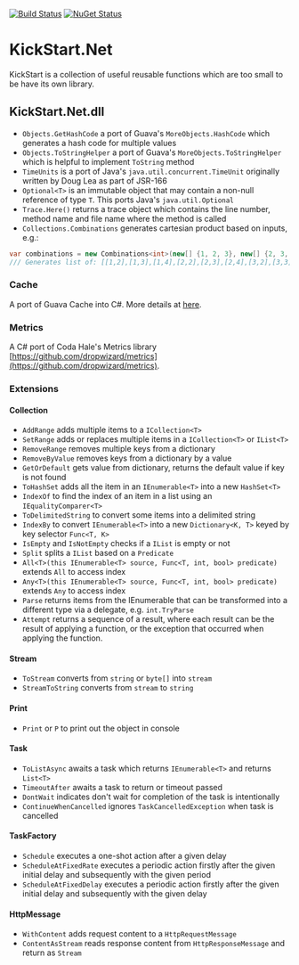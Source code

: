 [![Build Status](https://travis-ci.org/mcai4gl2/KickStart.Net.svg)](https://travis-ci.org/mcai4gl2/KickStart.Net)
[![NuGet Status](http://img.shields.io/nuget/v/KickStart.Net.svg?style=flat)](https://www.nuget.org/packages/KickStart.Net/)

# KickStart.Net

KickStart is a collection of useful reusable functions which are too small to be have its own library.

## KickStart.Net.dll

* `Objects.GetHashCode` a port of Guava's `MoreObjects.HashCode` which generates a hash code for multiple values
* `Objects.ToStringHelper` a port of Guava's `MoreObjects.ToStringHelper` which is helpful to implement `ToString` method 
* `TimeUnits` is a port of Java's `java.util.concurrent.TimeUnit` originally written by Doug Lea as part of JSR-166
* `Optional<T>` is an immutable object that may contain a non-null reference of type `T`. This ports Java's `java.util.Optional`
* `Trace.Here()` returns a trace object which contains the line number, method name and file name where the method is called
* `Collections.Combinations` generates cartesian product based on inputs, e.g.:
```C#
var combinations = new Combinations<int>(new[] {1, 2, 3}, new[] {2, 3, 4});
/// Generates list of: [[1,2],[1,3],[1,4],[2,2],[2,3],[2,4],[3,2],[3,3],[3,4]]
```

### Cache
A port of Guava Cache into C#. More details at [here](KickStart.Net/Cache/README.md).

### Metrics
A C# port of Coda Hale's Metrics library [https://github.com/dropwizard/metrics](https://github.com/dropwizard/metrics).

### Extensions

#### Collection
* `AddRange` adds multiple items to a `ICollection<T>`
* `SetRange` adds or replaces multiple items in a `ICollection<T>` or `IList<T>`
* `RemoveRange` removes multiple keys from a dictionary
* `RemoveByValue` removes keys from a dictionary by a value
* `GetOrDefault` gets value from dictionary, returns the default value if key is not found
* `ToHashSet` adds all the item in an `IEnumerable<T>` into a new `HashSet<T>`
* `IndexOf` to find the index of an item in a list using an `IEqualityComparer<T>`
* `ToDelimitedString` to convert some items into a delimited string
* `IndexBy` to convert `IEnumerable<T>` into a new `Dictionary<K, T>` keyed by key selector `Func<T, K>`
* `IsEmpty` and `IsNotEmpty` checks if a `IList` is empty or not
* `Split` splits a `IList` based on a `Predicate` 
* `All<T>(this IEnumerable<T> source, Func<T, int, bool> predicate)` extends `All` to access index
* `Any<T>(this IEnumerable<T> source, Func<T, int, bool> predicate)` extends `Any` to access index
* `Parse` returns items from the IEnumerable<string> that can be transformed into a different type via a delegate, e.g. `int.TryParse`
* `Attempt` returns a sequence of a result, where each result can be the result of applying a function, or the exception that occurred when applying the function.

#### Stream
* `ToStream` converts from `string` or `byte[]` into `stream`
* `StreamToString` converts from `stream` to `string`

#### Print
* `Print` or `P` to print out the object in console

#### Task
* `ToListAsync` awaits a task which returns `IEnumerable<T>` and returns `List<T>`
* `TimeoutAfter` awaits a task to return or timeout passed
* `DontWait` indicates don't wait for completion of the task is intentionally
* `ContinueWhenCancelled` ignores `TaskCancelledException` when task is cancelled 

#### TaskFactory
* `Schedule` executes a one-shot action after a given delay
* `ScheduleAtFixedRate` executes a periodic action firstly after the given initial delay and subsequently with the given period
* `ScheduleAtFixedDelay` executes a periodic action firstly after the given initial delay and subsequently with the given delay

#### HttpMessage
* `WithContent` adds request content to a `HttpRequestMessage`
* `ContentAsStream` reads response content from `HttpResponseMessage` and return as `Stream`